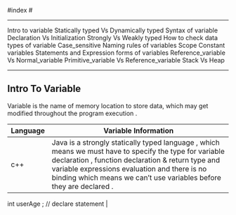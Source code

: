 
#index #

---


Intro to variable 
Statically typed Vs Dynamically typed 
Syntax of variable 
Declaration Vs Initialization
Strongly Vs Weakly typed 
How to check data types of variable
Case_sensitive 
Naming rules of variables 
Scope 
Constant variables 
Statements and Expression forms of variables 
Reference_variable Vs Normal_variable
Primitive_variable Vs Reference_variable
Stack Vs Heap

---

## Intro To Variable 

Variable is the name of memory location to store data, which may get modified 
throughout the program execution . 

| Language | Variable Information |
| --- | --- |
| c++ | Java is a strongly statically typed language , which means we must have to specify the type for variable declaration , function declaration & return type and variable expressions evaluation and  there is no binding which means we can’t use variables before they are declared .

int userAge ;  // declare statement  | 







